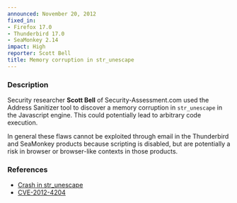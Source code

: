```yaml
---
announced: November 20, 2012
fixed_in:
- Firefox 17.0
- Thunderbird 17.0
- SeaMonkey 2.14
impact: High
reporter: Scott Bell
title: Memory corruption in str_unescape
---
```


<h3>Description</h3>

<p>Security researcher <strong>Scott Bell</strong> of Security-Assessment.com used the Address Sanitizer tool to discover a memory corruption in <code>str_unescape</code> in the Javascript engine. This could potentially lead to arbitrary code execution.
</p>

<p class="note">In general these flaws cannot be exploited through email in the
Thunderbird and SeaMonkey products because scripting is disabled, but are
potentially a risk in browser or browser-like contexts in those products.</p>


<h3>References</h3>

<ul>
  <li><a href="https://bugzilla.mozilla.org/show_bug.cgi?id=778603">
      Crash in str_unescape</a></li>
  <li><a href="http://cve.mitre.org/cgi-bin/cvename.cgi?name=CVE-2012-4204" class="ex-ref">CVE-2012-4204</a></li>
</ul>



